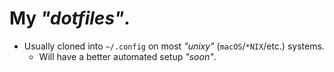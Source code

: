 # My _"dotfiles"_.

- Usually cloned into `~/.config` on most _"unixy"_ (`macOS`/`*NIX`/etc.) systems.
  - Will have a better automated setup _"soon"_.

